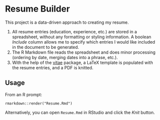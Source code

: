 # Resume Builder

This project is a data-driven approach to creating my resume.

1. All resume entries (education, experience, etc.) are stored in a spreadsheet, without any formatting or styling information. A boolean *Include* column allows me to specify which entries I would like included in the document to be generated.
2. The R Markdown file reads the spreadsheet and does minor processing (ordering by date, merging dates into a phrase, etc.).
3. With the help of the [vitae](https://github.com/mitchelloharawild/vitae) package, a LaTeX template is populated with the resume entries, and a PDF is knitted.

## Usage

From an R prompt:

```
rmarkdown::render("Resume.Rmd")
```

Alternatively, you can open `Resume.Rmd` in RStudio and click the *Knit* button.
